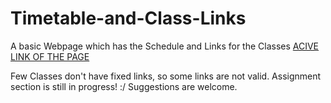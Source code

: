# Timetable-and-Class-Links
A basic Webpage which has the Schedule and Links for the Classes
[ACIVE LINK OF THE PAGE](https://vineethkumarm.github.io/Timetable-and-Class-Links/)

Few Classes don't have fixed links, so some links are not valid.
Assignment section is still in progress! :/
Suggestions are welcome. 